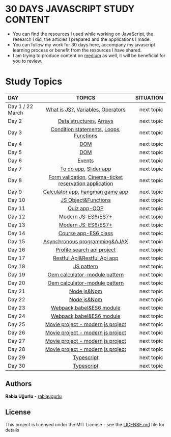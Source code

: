                               
                              
   # 30 DAYS JAVASCRIPT STUDY CONTENT
   + You can find the resources I used while working on JavaScript, the research I did, the articles I prepared and the applications I made.
   + You can follow my work for 30 days here, accompany my javascript learning process or benefit from the resources I have shared.   
   + I am trying to produce content on [medium](https://medium.com/@rabiaugurlu) as well, it will be beneficial for you to review.   


  # Study Topics

   | DAY | TOPICS | SITUATION |
   | :---         |     :---:      |          ---: |
   | Day 1 / 22 March  | [What is JS?](https://github.com/rabiaugurlu/30DaysOfJS/tree/main/JSIntro), [Variables](https://github.com/rabiaugurlu/30DaysOfJS/blob/main/Variables/script.js), [Operators](https://github.com/rabiaugurlu/30DaysOfJS)     | next topic    |
   | Day 2     |  [Data structures](https://github.com/rabiaugurlu/30DaysOfJS), [Arrays](https://github.com/rabiaugurlu/30DaysOfJS)      | next topic     |
   | Day 3     | [Condition statements](https://github.com/rabiaugurlu/30DaysOfJS), [Loops](https://github.com/rabiaugurlu/30DaysOfJS), [Functions](https://github.com/rabiaugurlu/30DaysOfJS)       | next topic      | 
   | Day 4     | [DOM](https://github.com/rabiaugurlu/30DaysOfJS)        | next topic     |
   | Day 5     | [DOM](https://github.com/rabiaugurlu/30DaysOfJS)       | next topic      |
   | Day 6     | [Events](https://github.com/rabiaugurlu/30DaysOfJS)       | next topic      |
   | Day 7     | [To do app](https://github.com/rabiaugurlu/30DaysOfJS), [Slider app](https://github.com/rabiaugurlu/30DaysOfJS)       | next topic      |
   | Day 8     | [Form validation](https://github.com/rabiaugurlu/30DaysOfJS), [Cinema-ticket reservation application](https://github.com/rabiaugurlu/30DaysOfJS)       | next topic      |
   | Day 9     | [Calculator app](https://github.com/rabiaugurlu/30DaysOfJS), [hangman game app](https://github.com/rabiaugurlu/30DaysOfJS)       | next topic      |
   | Day 10     | [JS Object&Functions](https://github.com/rabiaugurlu/30DaysOfJS)       | next topic      |
   | Day 11     | [Quiz app-OOP](https://github.com/rabiaugurlu/30DaysOfJS)       | next topic      |
   | Day 12     | [Modern JS: ES6/ES7+](https://github.com/rabiaugurlu/30DaysOfJS)       | next topic      |
   | Day 13     | [Modern JS: ES6/ES7+](https://github.com/rabiaugurlu/30DaysOfJS)       | next topic      |
   | Day 14     | [Course app-ES6 class](https://github.com/rabiaugurlu/30DaysOfJS)       | next topic      |
   | Day 15     | [Asynchronous programming&AJAX](https://github.com/rabiaugurlu/30DaysOfJS)       | next topic      |
   | Day 16     | [Profile search api project](https://github.com/rabiaugurlu/30DaysOfJS)       | next topic      |
   | Day 17     | [Restful Api&Restful Api app](https://github.com/rabiaugurlu/30DaysOfJS)       | next topic      | 
   | Day 18     | [JS pattern](https://github.com/rabiaugurlu/30DaysOfJS)            |  next topic
   | Day 19     | [Oem calculator-module pattern](https://github.com/rabiaugurlu/30DaysOfJS)       | next topic      | 
   | Day 20     | [Oem calculator-module pattern](https://github.com/rabiaugurlu/30DaysOfJS)       | next topic      | 
   | Day 21     | [Node js&Npm](https://github.com/rabiaugurlu/30DaysOfJS)       | next topic      | 
   | Day 22     | [Node js&Npm](https://github.com/rabiaugurlu/30DaysOfJS)       | next topic      | 
   | Day 23     | [Webpack,babel&ES6 module](https://github.com/rabiaugurlu/30DaysOfJS)       | next topic      | 
   | Day 24     | [Webpack,babel&ES6 module](https://github.com/rabiaugurlu/30DaysOfJS)       | next topic      | 
   | Day 25     | [Movie project - modern js project](https://github.com/rabiaugurlu/30DaysOfJS)       | next topic      | 
   | Day 26     | [Movie project - modern js project](https://github.com/rabiaugurlu/30DaysOfJS)       | next topic      | 
   | Day 27     | [Movie project - modern js project](https://github.com/rabiaugurlu/30DaysOfJS)       | next topic      | 
   | Day 28     | [Movie project - modern js project](https://github.com/rabiaugurlu/30DaysOfJS)       | next topic      | 
   | Day 29     | [Typescript](https://github.com/rabiaugurlu/30DaysOfJS)       | next topic     | 
   | Day 30     | [Typescript](https://github.com/rabiaugurlu/30DaysOfJS)       | next topic      | 
   
   
   
   
  ## Authors
 **Rabia Uğurlu** - [rabiaugurlu](https://github.com/rabiaugurlu)
## License
This project is licensed under the MIT License - see the [LICENSE.md](LICENSE.md) file for details
                                                                  
